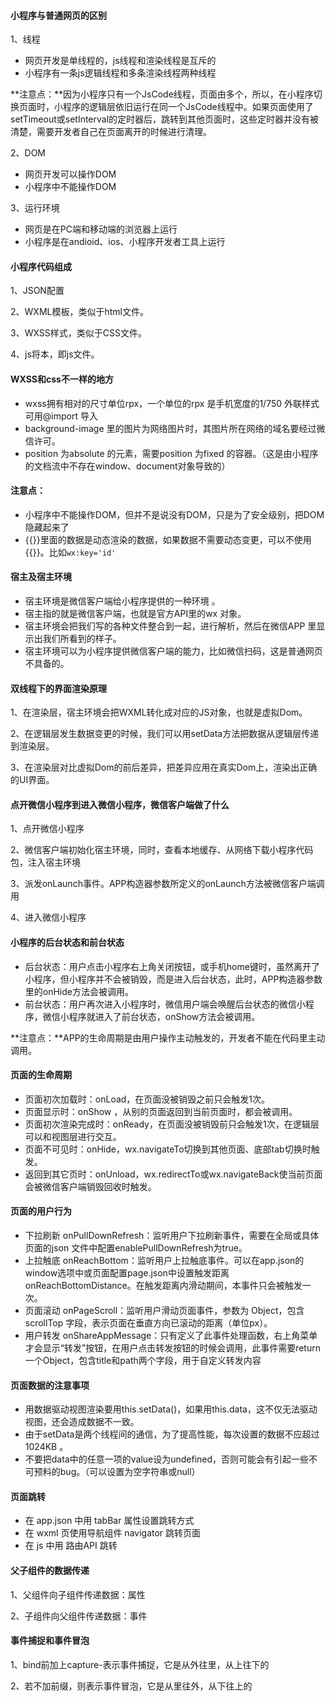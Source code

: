#### 小程序与普通网页的区别

1、线程

- 网页开发是单线程的，js线程和渲染线程是互斥的
- 小程序有一条js逻辑线程和多条渲染线程两种线程

**注意点：**因为小程序只有一个JsCode线程，页面由多个，所以，在小程序切换页面时，小程序的逻辑层依旧运行在同一个JsCode线程中。如果页面使用了setTimeout或setInterval的定时器后，跳转到其他页面时，这些定时器并没有被清楚，需要开发者自己在页面离开的时候进行清理。

2、DOM

- 网页开发可以操作DOM
- 小程序中不能操作DOM

3、运行环境

- 网页是在PC端和移动端的浏览器上运行
- 小程序是在andioid、ios、小程序开发者工具上运行

#### 小程序代码组成

1、JSON配置

2、WXML模板，类似于html文件。

3、WXSS样式，类似于CSS文件。

4、js将本，即js文件。

#### WXSS和css不一样的地方

- wxss拥有相对的尺寸单位rpx，一个单位的rpx 是手机宽度的1/750
  外联样式可用@import 导入
- background-image 里的图片为网络图片时，其图片所在网络的域名要经过微信许可。
- position 为absolute 的元素，需要position 为fixed 的容器。（这是由小程序的文档流中不存在window、document对象导致的）  

#### 注意点：

- 小程序中不能操作DOM，但并不是说没有DOM，只是为了安全级别，把DOM隐藏起来了
- {{}}里面的数据是动态渲染的数据，如果数据不需要动态变更，可以不使用{{}}。比如`wx:key='id'`

#### 宿主及宿主环境

- 宿主环境是微信客户端给小程序提供的一种环境 。
- 宿主指的就是微信客户端，也就是官方API里的wx 对象。
- 宿主环境会把我们写的各种文件整合到一起，进行解析，然后在微信APP 里显示出我们所看到的样子。
- 宿主环境可以为小程序提供微信客户端的能力，比如微信扫码，这是普通网页不具备的。

#### 双线程下的界面渲染原理

1、在渲染层，宿主环境会把WXML转化成对应的JS对象，也就是虚拟Dom。

2、在逻辑层发生数据变更的时候，我们可以用setData方法把数据从逻辑层传递到渲染层。

3、在渲染层对比虚拟Dom的前后差异，把差异应用在真实Dom上，渲染出正确的UI界面。

#### 点开微信小程序到进入微信小程序，微信客户端做了什么

1、点开微信小程序

2、微信客户端初始化宿主环境，同时，查看本地缓存、从网络下载小程序代码包，注入宿主环境

3、派发onLaunch事件。APP构造器参数所定义的onLaunch方法被微信客户端调用

4、进入微信小程序

#### 小程序的后台状态和前台状态

- 后台状态：用户点击小程序右上角关闭按钮，或手机home键时，虽然离开了小程序，但小程序并不会被销毁，而是进入后台状态，此时，APP构造器参数里的onHide方法会被调用。
- 前台状态：用户再次进入小程序时，微信用户端会唤醒后台状态的微信小程序，微信小程序就进入了前台状态，onShow方法会被调用。

**注意点：**APP的生命周期是由用户操作主动触发的，开发者不能在代码里主动调用。

#### 页面的生命周期

- 页面初次加载时：onLoad，在页面没被销毁之前只会触发1次。
- 页面显示时：onShow  ，从别的页面返回到当前页面时，都会被调用。
- 页面初次渲染完成时：onReady，在页面没被销毁前只会触发1次，在逻辑层可以和视图层进行交互。
- 页面不可见时：onHide，wx.navigateTo切换到其他页面、底部tab切换时触发。
- 返回到其它页时：onUnload，wx.redirectTo或wx.navigateBack使当前页面会被微信客户端销毁回收时触发。

#### 页面的用户行为

- 下拉刷新 onPullDownRefresh：监听用户下拉刷新事件，需要在全局或具体页面的json 文件中配置enablePullDownRefresh为true。
- 上拉触底 onReachBottom：监听用户上拉触底事件。可以在app.json的window选项中或页面配置page.json中设置触发距离onReachBottomDistance。在触发距离内滑动期间，本事件只会被触发一次。
- 页面滚动 onPageScroll：监听用户滑动页面事件，参数为 Object，包含 scrollTop 字段，表示页面在垂直方向已滚动的距离（单位px）。
- 用户转发 onShareAppMessage：只有定义了此事件处理函数，右上角菜单才会显示“转发”按钮，在用户点击转发按钮的时候会调用，此事件需要return一个Object，包含title和path两个字段，用于自定义转发内容

#### 页面数据的注意事项

- 用数据驱动视图渲染要用this.setData()，如果用this.data，这不仅无法驱动视图，还会造成数据不一致。
- 由于setData是两个线程间的通信，为了提高性能，每次设置的数据不应超过1024KB 。
- 不要把data中的任意一项的value设为undefined，否则可能会有引起一些不可预料的bug。（可以设置为空字符串或null）

#### 页面跳转

- 在 app.json 中用 tabBar 属性设置跳转方式
- 在 wxml 页使用导航组件 navigator 跳转页面
- 在 js 中用 路由API 跳转

#### 父子组件的数据传递

1、父组件向子组件传递数据：属性

2、子组件向父组件传递数据：事件

#### 事件捕捉和事件冒泡

1、bind前加上capture-表示事件捕捉，它是从外往里，从上往下的

2、若不加前缀，则表示事件冒泡，它是从里往外，从下往上的

